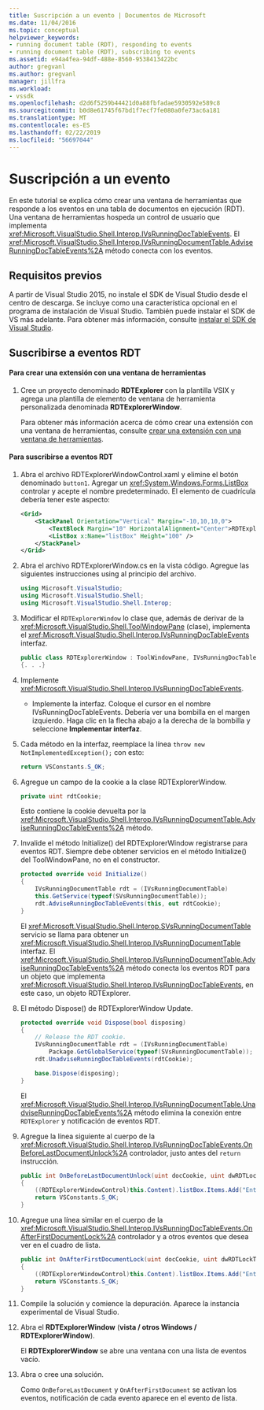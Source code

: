 ```yaml
---
title: Suscripción a un evento | Documentos de Microsoft
ms.date: 11/04/2016
ms.topic: conceptual
helpviewer_keywords:
- running document table (RDT), responding to events
- running document table (RDT), subscribing to events
ms.assetid: e94a4fea-94df-488e-8560-9538413422bc
author: gregvanl
ms.author: gregvanl
manager: jillfra
ms.workload:
- vssdk
ms.openlocfilehash: d2d6f5259b44421d0a88fbfadae5930592e589c8
ms.sourcegitcommit: b0d8e61745f67bd1f7ecf7fe080a0fe73ac6a181
ms.translationtype: MT
ms.contentlocale: es-ES
ms.lasthandoff: 02/22/2019
ms.locfileid: "56697044"
---
```

# <a name="subscribing-to-an-event"></a>Suscripción a un evento
En este tutorial se explica cómo crear una ventana de herramientas que responde a los eventos en una tabla de documentos en ejecución (RDT). Una ventana de herramientas hospeda un control de usuario que implementa <xref:Microsoft.VisualStudio.Shell.Interop.IVsRunningDocTableEvents>. El <xref:Microsoft.VisualStudio.Shell.Interop.IVsRunningDocumentTable.AdviseRunningDocTableEvents%2A> método conecta con los eventos.

## <a name="prerequisites"></a>Requisitos previos
 A partir de Visual Studio 2015, no instale el SDK de Visual Studio desde el centro de descarga. Se incluye como una característica opcional en el programa de instalación de Visual Studio. También puede instalar el SDK de VS más adelante. Para obtener más información, consulte [instalar el SDK de Visual Studio](../extensibility/installing-the-visual-studio-sdk.md).

## <a name="subscribing-to-rdt-events"></a>Suscribirse a eventos RDT

#### <a name="to-create-an-extension-with-a-tool-window"></a>Para crear una extensión con una ventana de herramientas

1.  Cree un proyecto denominado **RDTExplorer** con la plantilla VSIX y agrega una plantilla de elemento de ventana de herramienta personalizada denominada **RDTExplorerWindow**.

     Para obtener más información acerca de cómo crear una extensión con una ventana de herramientas, consulte [crear una extensión con una ventana de herramientas](../extensibility/creating-an-extension-with-a-tool-window.md).

#### <a name="to-subscribe-to-rdt-events"></a>Para suscribirse a eventos RDT

1.  Abra el archivo RDTExplorerWindowControl.xaml y elimine el botón denominado `button1`. Agregar un <xref:System.Windows.Forms.ListBox> controlar y acepte el nombre predeterminado. El elemento de cuadrícula debería tener este aspecto:

    ```xml
    <Grid>
        <StackPanel Orientation="Vertical" Margin="-10,10,10,0">
            <TextBlock Margin="10" HorizontalAlignment="Center">RDTExplorerWindow</TextBlock>
            <ListBox x:Name="listBox" Height="100" />
        </StackPanel>
    </Grid>
    ```

2.  Abra el archivo RDTExplorerWindow.cs en la vista código. Agregue las siguientes instrucciones using al principio del archivo.

    ```csharp
    using Microsoft.VisualStudio;
    using Microsoft.VisualStudio.Shell;
    using Microsoft.VisualStudio.Shell.Interop;
    ```

3.  Modificar el `RDTExplorerWindow` lo clase que, además de derivar de la <xref:Microsoft.VisualStudio.Shell.ToolWindowPane> (clase), implementa el <xref:Microsoft.VisualStudio.Shell.Interop.IVsRunningDocTableEvents> interfaz.

    ```csharp
    public class RDTExplorerWindow : ToolWindowPane, IVsRunningDocTableEvents
    {. . .}
    ```

4.  Implemente <xref:Microsoft.VisualStudio.Shell.Interop.IVsRunningDocTableEvents>.

    -   Implemente la interfaz. Coloque el cursor en el nombre IVsRunningDocTableEvents. Debería ver una bombilla en el margen izquierdo. Haga clic en la flecha abajo a la derecha de la bombilla y seleccione **Implementar interfaz**.

5.  Cada método en la interfaz, reemplace la línea `throw new NotImplementedException();` con esto:

    ```csharp
    return VSConstants.S_OK;
    ```

6.  Agregue un campo de la cookie a la clase RDTExplorerWindow.

    ```csharp
    private uint rdtCookie;
    ```

     Esto contiene la cookie devuelta por la <xref:Microsoft.VisualStudio.Shell.Interop.IVsRunningDocumentTable.AdviseRunningDocTableEvents%2A> método.

7.  Invalide el método Initialize() del RDTExplorerWindow registrarse para eventos RDT. Siempre debe obtener servicios en el método Initialize() del ToolWindowPane, no en el constructor.

    ```csharp
    protected override void Initialize()
    {
        IVsRunningDocumentTable rdt = (IVsRunningDocumentTable)
        this.GetService(typeof(SVsRunningDocumentTable));
        rdt.AdviseRunningDocTableEvents(this, out rdtCookie);
    }
    ```

     El <xref:Microsoft.VisualStudio.Shell.Interop.SVsRunningDocumentTable> servicio se llama para obtener un <xref:Microsoft.VisualStudio.Shell.Interop.IVsRunningDocumentTable> interfaz. El <xref:Microsoft.VisualStudio.Shell.Interop.IVsRunningDocumentTable.AdviseRunningDocTableEvents%2A> método conecta los eventos RDT para un objeto que implementa <xref:Microsoft.VisualStudio.Shell.Interop.IVsRunningDocTableEvents>, en este caso, un objeto RDTExplorer.

8.  El método Dispose() de RDTExplorerWindow Update.

    ```csharp
    protected override void Dispose(bool disposing)
    {
        // Release the RDT cookie.
        IVsRunningDocumentTable rdt = (IVsRunningDocumentTable)
            Package.GetGlobalService(typeof(SVsRunningDocumentTable));
        rdt.UnadviseRunningDocTableEvents(rdtCookie);

        base.Dispose(disposing);
    }
    ```

     El <xref:Microsoft.VisualStudio.Shell.Interop.IVsRunningDocumentTable.UnadviseRunningDocTableEvents%2A> método elimina la conexión entre `RDTExplorer` y notificación de eventos RDT.

9. Agregue la línea siguiente al cuerpo de la <xref:Microsoft.VisualStudio.Shell.Interop.IVsRunningDocTableEvents.OnBeforeLastDocumentUnlock%2A> controlador, justo antes del `return` instrucción.

    ```csharp
    public int OnBeforeLastDocumentUnlock(uint docCookie, uint dwRDTLockType, uint dwReadLocksRemaining, uint dwEditLocksRemaining)
    {
        ((RDTExplorerWindowControl)this.Content).listBox.Items.Add("Entering OnBeforeLastDocumentUnlock");
        return VSConstants.S_OK;
    }
    ```

10. Agregue una línea similar en el cuerpo de la <xref:Microsoft.VisualStudio.Shell.Interop.IVsRunningDocTableEvents.OnAfterFirstDocumentLock%2A> controlador y a otros eventos que desea ver en el cuadro de lista.

    ```csharp
    public int OnAfterFirstDocumentLock(uint docCookie, uint dwRDTLockType, uint dwReadLocksRemaining, uint dwEditLocksRemaining)
    {
        ((RDTExplorerWindowControl)this.Content).listBox.Items.Add("Entering OnAfterFirstDocumentLock");
        return VSConstants.S_OK;
    }
    ```

11. Compile la solución y comience la depuración. Aparece la instancia experimental de Visual Studio.

12. Abra el **RDTExplorerWindow** (**vista / otros Windows / RDTExplorerWindow**).

     El **RDTExplorerWindow** se abre una ventana con una lista de eventos vacío.

13. Abra o cree una solución.

     Como `OnBeforeLastDocument` y `OnAfterFirstDocument` se activan los eventos, notificación de cada evento aparece en el evento de lista.
